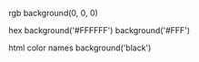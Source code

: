 rgb
background(0, 0, 0)

hex
background('#FFFFFF')
background('#FFF')

html color names
background('black')
